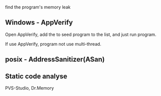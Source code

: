 
find the program's memory leak

## Windows - AppVerify

Open AppVerify, add the to seed program to the list, and just run program.

If use AppVerify, program not use multi-thread.


## posix - AddressSanitizer(ASan)


## Static code analyse

PVS-Studio, Dr.Memory